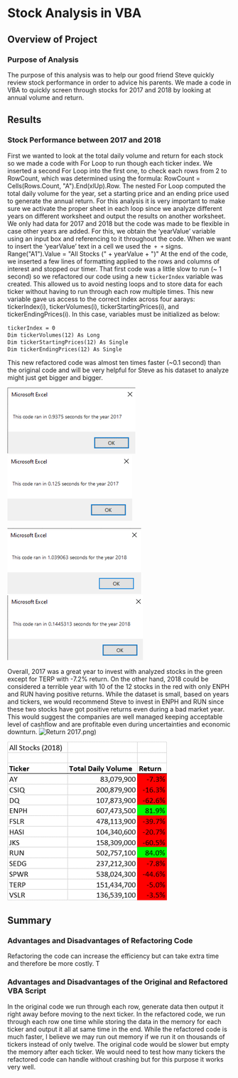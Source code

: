 # Stock Analysis in VBA

## Overview of Project

### Purpose of Analysis
The purpose of this analysis was to help our good friend Steve quickly review stock performance in order to advice his parents. We made a code in VBA to quickly screen through stocks for 2017 and 2018 by looking at annual volume and return.

## Results

### Stock Performance between 2017 and 2018
First we wanted to look at the total daily volume and return for each stock so we made a code with For Loop to run though each ticker index. We inserted a second For Loop into the first one, to check each rows from 2 to RowCount, which was determined using the formula: RowCount = Cells(Rows.Count, "A").End(xlUp).Row. The nested For Loop computed the total daily volume for the year, set a starting price and an ending price used to generate the annual return.
For this analysis it is very important to make sure we activate the proper sheet in each loop since we analyze different years on different worksheet and output the results on another worksheet. We only had data for 2017 and 2018 but the code was made to be flexible in case other years are added. For this, we obtain the ‘yearValue’ variable using an input box and referencing to it throughout the code. When we want to insert the ‘yearValue’ text in a cell we used the` + +` signs. 
Range("A1").Value = "All Stocks (" + yearValue + ")"
At the end of the code, we inserted a few lines of formatting applied to the rows and columns of interest and stopped our timer.
That first code was a little slow to run (~ 1 second) so we refactored our code using a new `tickerIndex` variable was created. This allowed us to avoid nesting loops and to store data for each ticker without having to run through each row multiple times. This new variable gave us access to the correct index across four aarays: tickerIndex(i), tickerVolumes(i), tickerStartingPrices(i), and tickerEndingPrices(i). In this case, variables must be initialized as below:
```
tickerIndex = 0
Dim tickerVolumes(12) As Long
Dim tickerStartingPrices(12) As Single
Dim tickerEndingPrices(12) As Single
```
This new refactored code was almost ten times faster (~0.1 second) than the original code and will be very helpful for Steve as his dataset to analyze might just get bigger and bigger. 

![Code1_2017](Resources/Code1_2017.png)
![VBA_Challenge_2017](Resources/VBA_Challenge_2017.png)

![Code1_2018](Resources/Code1_2018.png)
![VBA_Challenge_2018](Resources/VBA_Challenge_2018.png)



Overall, 2017 was a great year to invest with analyzed stocks in the green except for TERP with -7.2% return. On the other hand, 2018 could be considered a terrible year with 10 of the 12 stocks in the red with only ENPH and RUN having positive returns. While the dataset is small, based on years and tickers, we would recommend Steve to invest in ENPH and RUN since these two stocks have got positive returns even during a bad market year. This would suggest the companies are well managed keeping acceptable level of cashflow and are profitable even during uncertainties and economic downturn. 
![Return 2017](Resources/Return_2017).png)

![Return 2018](Resources/Return_2018.png)

## Summary

### Advantages and Disadvantages of Refactoring Code
Refactoring the code can increase the efficiency but can take extra time and therefore be more costly. T

### Advantages and Disadvantages of the Original and Refactored VBA Script

In the original code we run through each row, generate data then output it right away before moving to the next ticker. In the refactored code, we run through each row one time while storing the data in the memory for each ticker and output it all at same time in the end. While the refactored code is much faster, I believe we may run out memory if we run it on thousands of tickers instead of only twelve. The original code would be slower but empty the memory after each ticker. We would need to test how many tickers the refactored code can handle without crashing but for this purpose it works very well.
